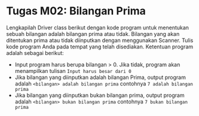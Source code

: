 # Tugas M02: Bilangan Prima

Lengkapilah Driver class berikut dengan kode program untuk menentukan sebuah bilangan adalah bilangan prima atau tidak. Bilangan yang akan ditentukan prima atau tidak diinputkan dengan menggunakan Scanner. Tulis kode program Anda pada tempat yang telah disediakan. Ketentuan program adalah sebagai berikut:
* Input program harus berupa bilangan > 0. Jika tidak, program akan menampilkan tulisan `Input harus besar dari 0`
* Jika bilangan yang diinputkan adalah bilangan Prima, output program adalah `<bilangan> adalah bilangan prima` contohnya `7 adalah bilangan prima`
* Jika bilangan yang diinputkan bukan bilangan prima, output program adalah `<bilangan> bukan bilangan prima` contohnya `7 bukan bilangan prima`